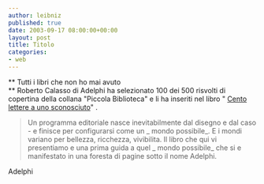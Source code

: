 ```yaml
---
author: leibniz
published: true
date: 2003-09-17 08:00:00+00:00
layout: post
title: Titolo
categories:
- web
---
```


   **   Tutti i libri che non ho mai avuto   
** Roberto Calasso di Adelphi ha selezionato 100 dei 500 risvolti di copertina della collana "Piccola Biblioteca" e li ha inseriti nel libro " [ Cento lettere a uno sconosciuto](http://www.adelphi.it/Libreria/Libreria_Anteprime/anteprime_settembre/calasso_lettere_antep_03/libri.ASP)"   .


>  
> 
>   Un programma editoriale nasce inevitabilmente dal disegno e dal caso - e finisce per configurarsi come un  _ mondo possibile_. E i mondi variano per bellezza, ricchezza, vivibilita. Il libro che qui vi presentiamo e una prima guida a quel  _ mondo possibile_ che si e manifestato in una foresta di pagine sotto il nome Adelphi.

Adelphi
